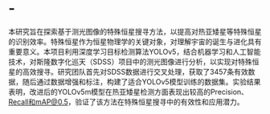 # -
本研究旨在探索基于测光图像的特殊恒星搜寻方法，以提高对热亚矮星等特殊恒星的识别效率。特殊恒星作为恒星物理学的关键对象，对理解宇宙的诞生与进化具有重要意义。本项目利用深度学习目标检测算法YOLOv5，结合机器学习和人工智能技术，对斯隆数字化巡天（SDSS）项目中的测光图像进行分析，以实现对特殊恒星的高效搜寻。研究团队首先对SDSS数据进行交叉处理，获取了3457条有效数据，随后通过数据增强和标注，构建了适合YOLOv5模型训练的数据集。实验结果表明，改进后的YOLOv5m模型在热亚矮星检测方面表现出较高的Precision、Recall和mAP@0.5，验证了该方法在特殊恒星搜寻中的有效性和应用潜力。
